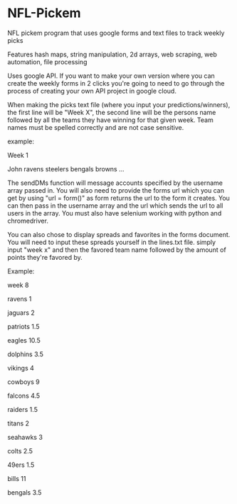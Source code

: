 # NFL-Pickem

NFL pickem program that uses google forms and text files to track weekly picks

Features hash maps, string manipulation, 2d arrays, web scraping, web automation, file processing

Uses google API. If you want to make your own version where you can create the weekly forms in 2 clicks 
you're going to need to go through the process of creating your own API project in google cloud.

When making the picks text file (where you input your predictions/winners), the first line will be "Week X", 
the second line will be the persons name followed by all the teams they have winning for that given week. 
Team names must be spelled correctly and are not case sensitive.

example:

Week 1

John ravens steelers bengals browns ...

The sendDMs function will message accounts specified by the username array passed in. You will also need to 
provide the forms url which you can get by using "url = form()" as form returns the url to the form it creates.
You can then pass in the username array and the url which sends the url to all users in the array. You must also
have selenium working with python and chromedriver.

You can also chose to display spreads and favorites in the forms document. You will need to input these spreads yourself in the lines.txt file. simply input "week x" and then the favored team name followed by the amount of points they're favored by.

Example:

week 8

ravens 1

jaguars 2

patriots 1.5

eagles 10.5

dolphins 3.5

vikings 4

cowboys 9

falcons 4.5

raiders 1.5

titans 2

seahawks 3

colts 2.5

49ers 1.5

bills 11

bengals 3.5
